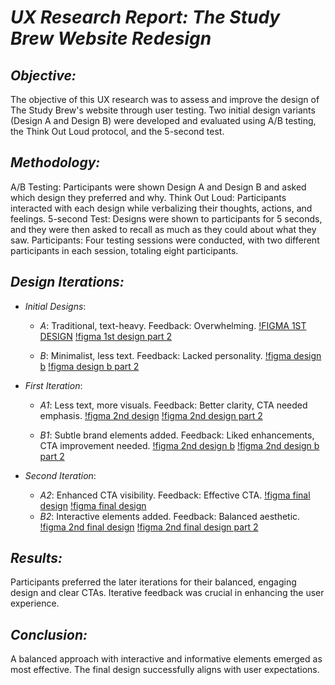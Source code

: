 # *UX Research Report: The Study Brew Website Redesign*

## *Objective:*
The objective of this UX research was to assess and improve the design of The Study Brew's website through user testing. Two initial design variants (Design A and Design B) were developed and evaluated using A/B testing, the Think Out Loud protocol, and the 5-second test.

## *Methodology:*
A/B Testing: Participants were shown Design A and Design B and asked which design they preferred and why.
Think Out Loud: Participants interacted with each design while verbalizing their thoughts, actions, and feelings.
5-second Test: Designs were shown to participants for 5 seconds, and they were then asked to recall as much as they could about what they saw.
Participants: Four testing sessions were conducted, with two different participants in each session, totaling eight participants.

## *Design Iterations:*
- *Initial Designs*:
  - *A*: Traditional, text-heavy. Feedback: Overwhelming.
  [!FIGMA 1ST DESIGN](./first_old1.png)
  [!figma 1st design part 2](./first_old2.png)

  - *B*: Minimalist, less text. Feedback: Lacked personality.
  [!figma design b](./second_old1.png)
  [!figma design b part 2](./second_old2.png)

- *First Iteration*:
  - *A1*: Less text, more visuals. Feedback: Better clarity, CTA needed emphasis.
  [!figma 2nd design](./first_new1.png)
  [!figma 2nd design part 2](./first_new2.png)

  - *B1*: Subtle brand elements added. Feedback: Liked enhancements, CTA improvement needed.
  [!figma 2nd design b](./second_new1.png)
  [!figma 2nd design b part 2](./second_new2.png)

- *Second Iteration*:
  - *A2*: Enhanced CTA visibility. Feedback: Effective CTA.
  [!figma final design](./first_latest1.png)
  [!figma final design](./first_latest2.png)
  - *B2*: Interactive elements added. Feedback: Balanced aesthetic.
  [!figma 2nd final design](./second_new1.png)
  [!figma 2nd final design part 2](./second_new2.png)

## *Results:*
Participants preferred the later iterations for their balanced, engaging design and clear CTAs. Iterative feedback was crucial in enhancing the user experience.

## *Conclusion:*
A balanced approach with interactive and informative elements emerged as most effective. The final design successfully aligns with user expectations.